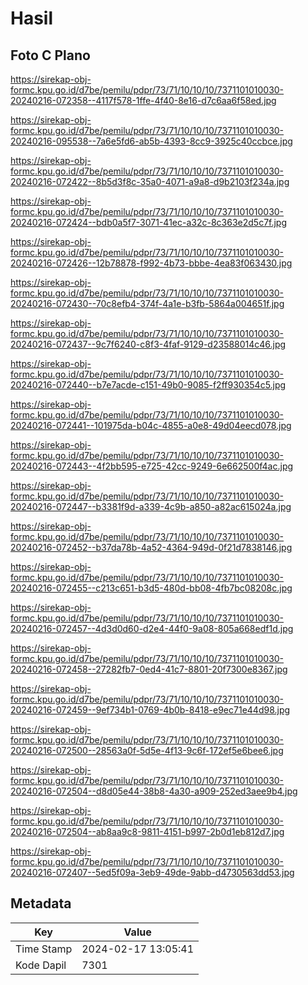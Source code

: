# Hasil

## Foto C Plano

https://sirekap-obj-formc.kpu.go.id/d7be/pemilu/pdpr/73/71/10/10/10/7371101010030-20240216-072358--4117f578-1ffe-4f40-8e16-d7c6aa6f58ed.jpg

https://sirekap-obj-formc.kpu.go.id/d7be/pemilu/pdpr/73/71/10/10/10/7371101010030-20240216-095538--7a6e5fd6-ab5b-4393-8cc9-3925c40ccbce.jpg

https://sirekap-obj-formc.kpu.go.id/d7be/pemilu/pdpr/73/71/10/10/10/7371101010030-20240216-072422--8b5d3f8c-35a0-4071-a9a8-d9b2103f234a.jpg

https://sirekap-obj-formc.kpu.go.id/d7be/pemilu/pdpr/73/71/10/10/10/7371101010030-20240216-072424--bdb0a5f7-3071-41ec-a32c-8c363e2d5c7f.jpg

https://sirekap-obj-formc.kpu.go.id/d7be/pemilu/pdpr/73/71/10/10/10/7371101010030-20240216-072426--12b78878-f992-4b73-bbbe-4ea83f063430.jpg

https://sirekap-obj-formc.kpu.go.id/d7be/pemilu/pdpr/73/71/10/10/10/7371101010030-20240216-072430--70c8efb4-374f-4a1e-b3fb-5864a004651f.jpg

https://sirekap-obj-formc.kpu.go.id/d7be/pemilu/pdpr/73/71/10/10/10/7371101010030-20240216-072437--9c7f6240-c8f3-4faf-9129-d23588014c46.jpg

https://sirekap-obj-formc.kpu.go.id/d7be/pemilu/pdpr/73/71/10/10/10/7371101010030-20240216-072440--b7e7acde-c151-49b0-9085-f2ff930354c5.jpg

https://sirekap-obj-formc.kpu.go.id/d7be/pemilu/pdpr/73/71/10/10/10/7371101010030-20240216-072441--101975da-b04c-4855-a0e8-49d04eecd078.jpg

https://sirekap-obj-formc.kpu.go.id/d7be/pemilu/pdpr/73/71/10/10/10/7371101010030-20240216-072443--4f2bb595-e725-42cc-9249-6e662500f4ac.jpg

https://sirekap-obj-formc.kpu.go.id/d7be/pemilu/pdpr/73/71/10/10/10/7371101010030-20240216-072447--b3381f9d-a339-4c9b-a850-a82ac615024a.jpg

https://sirekap-obj-formc.kpu.go.id/d7be/pemilu/pdpr/73/71/10/10/10/7371101010030-20240216-072452--b37da78b-4a52-4364-949d-0f21d7838146.jpg

https://sirekap-obj-formc.kpu.go.id/d7be/pemilu/pdpr/73/71/10/10/10/7371101010030-20240216-072455--c213c651-b3d5-480d-bb08-4fb7bc08208c.jpg

https://sirekap-obj-formc.kpu.go.id/d7be/pemilu/pdpr/73/71/10/10/10/7371101010030-20240216-072457--4d3d0d60-d2e4-44f0-9a08-805a668edf1d.jpg

https://sirekap-obj-formc.kpu.go.id/d7be/pemilu/pdpr/73/71/10/10/10/7371101010030-20240216-072458--27282fb7-0ed4-41c7-8801-20f7300e8367.jpg

https://sirekap-obj-formc.kpu.go.id/d7be/pemilu/pdpr/73/71/10/10/10/7371101010030-20240216-072459--9ef734b1-0769-4b0b-8418-e9ec71e44d98.jpg

https://sirekap-obj-formc.kpu.go.id/d7be/pemilu/pdpr/73/71/10/10/10/7371101010030-20240216-072500--28563a0f-5d5e-4f13-9c6f-172ef5e6bee6.jpg

https://sirekap-obj-formc.kpu.go.id/d7be/pemilu/pdpr/73/71/10/10/10/7371101010030-20240216-072504--d8d05e44-38b8-4a30-a909-252ed3aee9b4.jpg

https://sirekap-obj-formc.kpu.go.id/d7be/pemilu/pdpr/73/71/10/10/10/7371101010030-20240216-072504--ab8aa9c8-9811-4151-b997-2b0d1eb812d7.jpg

https://sirekap-obj-formc.kpu.go.id/d7be/pemilu/pdpr/73/71/10/10/10/7371101010030-20240216-072407--5ed5f09a-3eb9-49de-9abb-d4730563dd53.jpg


## Metadata

| Key        | Value               |
| ---------- | ------------------- |
| Time Stamp | 2024-02-17 13:05:41 |
| Kode Dapil | 7301                |



